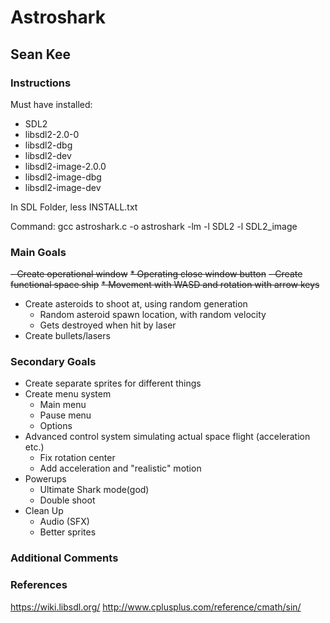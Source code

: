 # Astroshark
## Sean Kee

### Instructions
Must have installed:
 - SDL2
 - libsdl2-2.0-0
 - libsdl2-dbg
 - libsdl2-dev
 - libsdl2-image-2.0.0
 - libsdl2-image-dbg
 - libsdl2-image-dev

 In SDL Folder,
less INSTALL.txt

Command:
gcc astroshark.c -o astroshark -lm -l SDL2 -l SDL2_image
### Main Goals
 ~~- Create operational window~~
 	~~* Operating close window button~~
 ~~- Create functional space ship~~
 	~~* Movement with WASD and rotation with arrow keys~~
 - Create asteroids to shoot at, using random generation
 	* Random asteroid spawn location, with random velocity
 	* Gets destroyed when hit by laser
 - Create bullets/lasers

### Secondary Goals
 - Create separate sprites for different things
 - Create menu system
 	* Main menu
 	* Pause menu
 	* Options
 - Advanced control system simulating actual space flight (acceleration etc.)
 	* Fix rotation center
 	* Add acceleration and "realistic" motion
 - Powerups
 	* Ultimate Shark mode(god)
 	* Double shoot
 - Clean Up
 	* Audio (SFX)
 	* Better sprites

### Additional Comments


### References
https://wiki.libsdl.org/
http://www.cplusplus.com/reference/cmath/sin/
